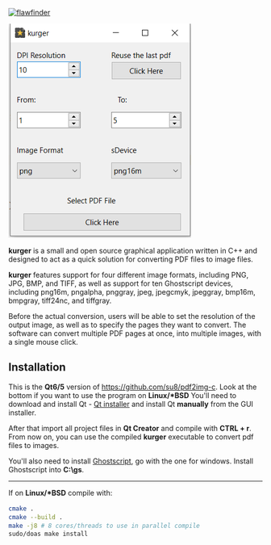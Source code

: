 [![flawfinder](https://github.com/su8/kurger/actions/workflows/flawfinder.yml/badge.svg?branch=main)](https://github.com/su8/kurger/actions/workflows/flawfinder.yml)

![](media/snap.png)

**kurger** is a small and open source graphical application written in C++ and designed to act as a quick solution for converting PDF files to image files.

**kurger** features support for four different image formats, including PNG, JPG, BMP, and TIFF, as well as support for ten Ghostscript devices, including png16m, pngalpha, pnggray, jpeg, jpegcmyk, jpeggray, bmp16m, bmpgray, tiff24nc, and tiffgray.

Before the actual conversion, users will be able to set the resolution of the output image, as well as to specify the pages they want to convert. The software can convert multiple PDF pages at once, into multiple images, with a single mouse click.

## Installation

This is the **Qt6/5** version of https://github.com/su8/pdf2img-c. Look at the bottom if you want to use the program on **Linux/\*BSD** You'll need to download and install Qt - [Qt installer](https://www.qt.io/cs/c/?cta_guid=074ddad0-fdef-4e53-8aa8-5e8a876d6ab4&signature=AAH58kEJJxpduKtfibJ40aRNSB4V5QaI1A&pageId=12602948080&placement_guid=99d9dd4f-5681-48d2-b096-470725510d34&click=559deaff-10e4-44a7-a78c-ef8b98f3c31a&hsutk=&canon=https%3A%2F%2Fwww.qt.io%2Fdownload-open-source&portal_id=149513&redirect_url=APefjpGq5H2gLEy0rkYfu04Stc7zjmm0KqS_XaAVoOUeI1pUOzGQZgD_zg87kf-KWNMA8LagnlFie8sOAzzTMW8z48C4QlIP08Ykoqpk2QaLznoki0aaOBah-YfMzg2wugOl_TcZQF2S) and install Qt **manually** from the GUI installer.

After that import all project files in **Qt Creator** and compile with **CTRL + r**. From now on, you can use the compiled **kurger** executable to convert pdf files to images.

You'll also need to install [Ghostscript](https://ghostscript.com/releases/gsdnld.html), go with the one for windows. Install Ghostscript into **C:\gs**.

---

If on **Linux/\*BSD** compile with:

```bash
cmake .
cmake --build .
make -j8 # 8 cores/threads to use in parallel compile
sudo/doas make install
```
